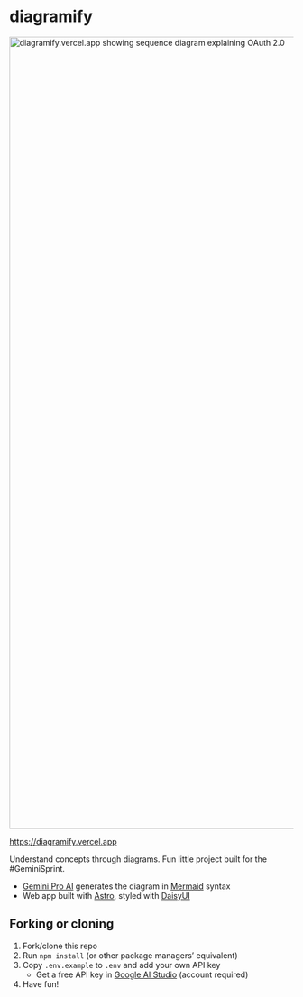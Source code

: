 # diagramify

<img width="1406" alt="diagramify.vercel.app showing sequence diagram explaining OAuth 2.0" src="https://github.com/ekafyi/diagramify/assets/6597211/ae894da0-acd7-49ae-acf8-d970ad776cec">

https://diagramify.vercel.app

Understand concepts through diagrams. Fun little project built for the #GeminiSprint.

- [Gemini Pro AI](https://ai.google.dev/docs) generates the diagram in [Mermaid](https://mermaid.js.org) syntax
- Web app built with [Astro](http://astro.build), styled with [DaisyUI](http://daisyui.com)

## Forking or cloning

1. Fork/clone this repo
2. Run `npm install` (or other package managers’ equivalent)
3. Copy `.env.example` to `.env` and add your own API key
    - Get a free API key in [Google AI Studio](https://makersuite.google.com/app/apikey) (account required)
4. Have fun!
